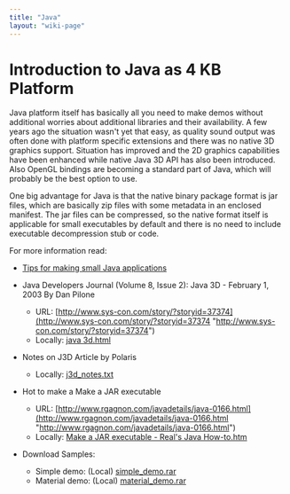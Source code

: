 ```yaml
---
title: "Java"
layout: "wiki-page"
---
```


# Introduction to Java as 4 KB Platform

Java platform itself has basically all you need to make demos without additional worries about additional libraries and their availability. A few years ago the situation wasn't yet that easy, as quality sound output was often done with platform specific extensions and there was no native 3D graphics support. Situation has improved and the 2D graphics capabilities have been enhanced while native Java 3D API has also been introduced. Also OpenGL bindings are becoming a standard part of Java, which will probably be the best option to use.

One big advantage for Java is that the native binary package format is jar files, which are basically zip files with some metadata in an enclosed manifest. The jar files can be compressed, so the native format itself is applicable for small executables by default and there is no need to include executable decompression stub or code.

For more information read:

*   [Tips for making small Java applications](tips-for-making-small-java-applications)

*   Java Developers Journal (Volume 8, Issue 2): Java 3D - February 1, 2003 By Dan Pilone
    *   URL: [http://www.sys-con.com/story/?storyid=37374](http://www.sys-con.com/story/?storyid=37374 "http://www.sys-con.com/story/?storyid=37374")
    *   Locally: [java 3d.html](http://in4k.untergrund.net/java/java_3d_article/java_3d.html "http://in4k.untergrund.net/java/java 3d article/java 3d.html")

*   Notes on J3D Article by Polaris
    *   Locally: [j3d_notes.txt](http://in4k.untergrund.net/java/j3d_notes.txt "http://in4k.untergrund.net/java/j3d notes.txt")

*   Hot to make a Make a JAR executable
    *   URL: [http://www.rgagnon.com/javadetails/java-0166.html](http://www.rgagnon.com/javadetails/java-0166.html "http://www.rgagnon.com/javadetails/java-0166.html")
    *   Locally: [Make a JAR executable - Real's Java How-to.htm](http://in4k.untergrund.net/java/jar/Make_a_JAR_executable_-_Real_s_Java_How-to.htm "http://in4k.untergrund.net/java/jar/Make a JAR executable - Real s Java How-to.htm")

*   Download Samples:
    *   Simple demo: (Local) [simple_demo.rar](http://in4k.untergrund.net/java/simple_demo.rar "http://in4k.untergrund.net/java/simple demo.rar")
    *   Material demo: (Local) [material_demo.rar](http://in4k.untergrund.net/java/material_demo.rar "http://in4k.untergrund.net/java/material demo.rar")
